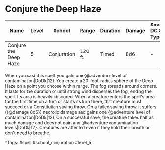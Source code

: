 # Conjure the Deep Haze

| Name | Level | School | Range | Duration | Damage | Save DC & Type |
|------|-------|--------|-------|----------|--------|----------------|
| Conjure the Deep Haze | 5 | Conjuration | 120 ft. | Timed | 8d6 | - |

When you cast this spell, you gain one {@adventure level of contamination|DoDk|12}. You create a 20-foot-radius sphere of the Deep Haze on a point you choose within range. The fog spreads around corners. It lasts for the duration or until strong wind disperses the fog, ending the spell. Its area is heavily obscured. When a creature enters the spell's area for the first time on a turn or starts its turn there, that creature must succeed on a Constitution saving throw. On a failed saving throw, it suffers ({@damage 8d6}) necrotic damage and gains one {@adventure level of contamination|DoDk|12}. On a successful save, the creature takes half as much damage and does not gain any {@adventure contamination levels|DoDk|12}. Creatures are affected even if they hold their breath or don't need to breathe.

^Tags: #spell #school_conjuration #level_5